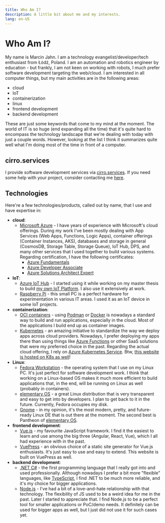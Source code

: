 ```yaml
---
title: Who Am I?
description: A little bit about me and my interests.
lang: en-US
---
```


# Who Am I?

My name is Marcin Jahn. I am a technology evangelist/developer/tech enthusiast
from Łódź, Poland. I am an automation and robotics engineer by education - but
frankly, I am not keen on working with robots, I much prefer software
development targeting the web/cloud. I am interested in all computer things, but
my main activities are in the following areas:

- cloud
- IoT
- containerization
- linux
- frontend development
- backend development

These are just some keywords that come to my mind at the moment. The world of
IT is so huge (end expanding all the time) that it's quite hard to encompass the
technology landscape that we're dealing with today with just a couple words.
However, looking at the list I think it summarizes quite well what I'm doing
most of the time in front of a computer.

## cirro.services

I provide software development services via
[cirro.services](https://www.cirro.services). If you need some help with your
project, consider contacting me [here](https://www.cirro.services/contact).

## Technologies

Here're a few technologies/products, called out by name, that I use and have
expertise in:

- **cloud**:
  - [Microsoft Azure](https://azure.microsoft.com/en-us/) - I have years of
    experience with Microsoft's cloud offerings. During my work I've been mostly
    dealing with App Services (Web Apps, Functions, Logic Apps), container
    offerings (Container Instances, AKS), databases and storage in general
    (CosmosDB, Storage Table, Storage Queue), IoT Hub, DPS, and many other
    services that I used together to build various systems. Regarding
    certification, I have the following certificates:
      - [Azure
        Fundamentals](https://www.credly.com/badges/b848fcd6-4168-4c47-bd47-0bd3048cb3fc)
      - [Azure Developer
        Associate](https://www.credly.com/badges/4a6fd0b9-aad8-40cf-ba56-a0e741670c2a?source=linked_in_profile)
      - [Azure Solutions Architect
        Expert](https://www.credly.com/badges/7212a5f3-6fed-43b4-8957-b892d1129216)
- **IoT**:
  - [Azure IoT Hub](https://azure.microsoft.com/en-us/services/iot-hub/) - I
    started using it while working on my master thesis to build [my own IoT
    Platform](/projects/mjiot.md). I also use it extensively at work.
  - [Raspberry Pi](https://www.raspberrypi.org/) - this small PC is a perfect
    hardware for experimentation in various IT areas. I used it as an IoT device
    in some IoT projects.
- **containerization**:
  - [OCI containers](https://opencontainers.org/about/overview/) - using
    [Podman](https://podman.io/) or [Docker](https://www.docker.com/) is
    nowadays a standard way to build and run applications, especially in the
    cloud. Most of the applications I build end up as container images.
  - [Kubernetes](https://kubernetes.io/) - an amazing initiative to standardize
    the way we deploy apps across cloud providers. Nowadays, I prefer deploying
    my apps there than using things like [Azure
    Functions](https://azure.microsoft.com/en-us/services/functions/) or other
    SaaS solutions that were my preferred choice in the past. Regarding the
    actual cloud offering, I rely on [Azure Kubernetes
    Service](https://azure.microsoft.com/en-us/services/kubernetes-service/).
    Btw, [this website is hosted on K8s as well](./this-website.md)!
- **Linux**:
  - [Fedora Workstation](https://getfedora.org/en/workstation/) - the operating
    system that I use on my Linux PC. It's just perfect for software development
    work. I think that working on a Linux-based OS makes it much more efficient
    to build applications that, in the end, will be running on Linux as well
    (probably in containers).
  - [elementary OS](https://elementary.io/) - a great Linux distribution that is
    very transparent and easy to get into by developers. I plan to get back to
    it in the future. Currently, Fedora occupies my disk.
  - [Gnome](https://www.gnome.org/) - in my opinion, it's the most modern,
    pretty, and future-ready Linux DE that is out there at the moment. The second
    best is Pantheon of [elementary OS](https://elementary.io/).
- **frontend development**:
  - [Vue.js](https://vuejs.org/) - my favourite JavaScript framework. I find it
    the easiest to learn and use among the big three (Angular, React, Vue),
    which I all had experience with in the past.
  - [VuePress](https://vuepress.vuejs.org/) - an obvious choice of a static site
    generator for Vue.js enthusiasts. It's just easy to use and easy to extend.
    This website is built on VuePress as well.
- **backend development**:
  - [.NET C#](https://dotnet.microsoft.com/en-us/) - the first programming
    language that I really got into and used professionally. Although nowadays I
    prefer a bit more "flexible" languages, like
    [TypeScript](https://www.typescriptlang.org/), I find .NET to be much more
    reliable, and it's my choice for bigger applications.
  - [Node.js](https://nodejs.org/en/) - I've had a bit of a love-and-hate
    relationship with that technology. The flexibility of JS used to be a weird
    idea for me in the past. Later I started to appreciate that. I find Node.js
    to be a perfect tool for smaller applications or PoC/demo needs. It
    definitely can be used for bigger apps as well, but I just did not use it
    for such cases yet.
